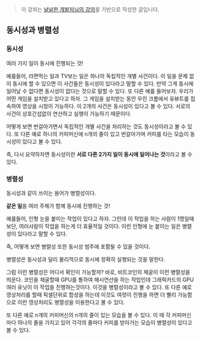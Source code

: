> 이 강좌는 [널널한 개발자님의 강의](https://www.inflearn.com/course/%EB%84%93%EA%B3%A0%EC%96%95%EA%B2%8C-%EC%BB%B4%EA%B3%B5-%EC%A0%84%EA%B3%B5%EC%9E%90/dashboard)를 기반으로 작성한 글입니다.

## 동시성과 병렬성

### 동시성

여러 가지 일이 동시에 진행되는 것!

예를들어, 라면먹는 일과 TV보는 일은 하나의 독립적인 개별 사건이다. 이 일을 문제 없이 동시에 할 수 있으면 이 사건들은 동시성이 있다라고 말할 수 있다. 만약 그게 동시에 일어날 수 없다면 동시성이 없다는 것으로 말할 수 있다. 또 다른 예를 들어보자. 우리가 어떤 게임을 설치받고 있다고 하자. 그 게임을 설치받는 동안 우린 크롬에서 유뷰트를 접속하여 영상을 시청이 가능하다. 이 2개의 사건은 동시성이 있다고 볼 수 있다. 서로의 사건이 상호간섭없이 연산하고 실행이 가능하기 때문이다.

어떻게 보면 번갈아가면서 독립적인 개별 사건을 처리하는 것도 동시성이라고 볼 수 있다.
또 다른 예로 하나의 커피머신에 n개의 줄이 있고 번갈아가며 커피를 타는 모습이 동시성이 있다고 볼 수 있다.

즉, 다시 요약하자면 동시성이란 **서로 다른 2가지 일이 동시에 일어나는 것**이라고 볼 수 있다.

### 병렬성

동시성과 같이 쓰이는 용어가 병렬성이다.

**같은 일**을 여러 주체가 함께 동시에 진행하는 것!

예를들어, 인형 눈을 붙이는 작업이 있다고 하자. 그런데 이 작업을 하는 사람이 1명일때 보단, 여러사람이 작업을 하는게 더 효율적일 것이다. 이런 인형에 눈 붙이는 일은 병렬성이 있다라고 말할 수 있다.

즉, 어떻게 보면 병렬성 또한 동시성 범주에 포함될 수 있을 것이다.

병렬성은 동시성과 달리 물리적으로 동시에 정확히 실행되는 것을 말한다.

그럼 이런 병렬성은 어디서 확인이 가능할까? 바로, 비트코인의 채굴이 이런 병렬성을 띄운다. 코인을 채굴할때 GPU를 통하여 해시연산을 하는 작업인데 그래픽카드의 GPU 여러 유닛이 이 작업을 진행하는것이다. 이것을 병렬성이라고 볼 수 있다. 또 다른 예로 영상처리를 할때 픽셀단위로 합성을 하는데 이것도 여럿이 진행을 하면 더 빨리 가능함으로 이런 영상처리도 병렬성을 이용한다고 볼 수 있다.

또 다른 예로 n개의 커피머신의 n개의 줄이 있는 모습을 볼 수 있다. 이 때 각 커피머신마다 하나의 줄을 가지고 있어 각각의 줄마다 커피를 받아가는 모습이 병렬성이 있다고 볼 수 있다.
